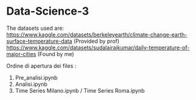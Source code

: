 # Data-Science-3
The datasets used are:
https://www.kaggle.com/datasets/berkeleyearth/climate-change-earth-surface-temperature-data (Provided by prof)
https://www.kaggle.com/datasets/sudalairajkumar/daily-temperature-of-major-cities (Found by me)

Ordine di apertura dei files :
1) Pre_analisi.ipynb
2) Analisi.ipynb
3) Time Series Milano.ipynb / Time Series Roma.ipynb

